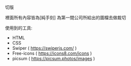 切版

裡面所有內容皆為[純手刻]
為第一間公司所給出的圖檔去做裁切

使用到的工具:

- HTML
- CSS
- Swiper ( https://swiperjs.com/ )
- Free-icons ( https://icons8.com/icons )
- picsum ( https://picsum.photos/images )
